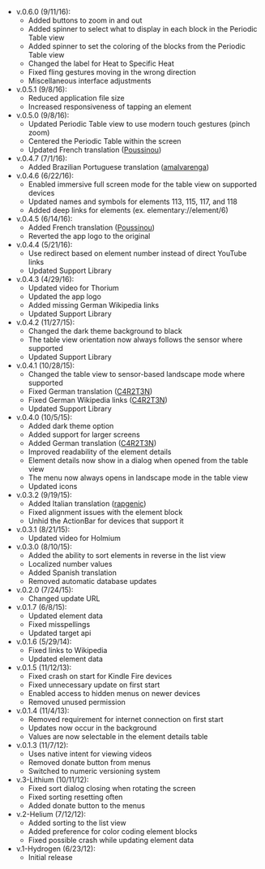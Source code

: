 ﻿- v.0.6.0 (9/11/16):
   * Added buttons to zoom in and out
   * Added spinner to select what to display in each block in the Periodic Table view
   * Added spinner to set the coloring of the blocks from the Periodic Table view
   * Changed the label for Heat to Specific Heat
   * Fixed fling gestures moving in the wrong direction
   * Miscellaneous interface adjustments
- v.0.5.1 (9/8/16):
   * Reduced application file size
   * Increased responsiveness of tapping an element
- v.0.5.0 (9/8/16):
   * Updated Periodic Table view to use modern touch gestures (pinch zoom)
   * Centered the Periodic Table within the screen
   * Updated French translation ([Poussinou](https://github.com/Poussinou))
- v.0.4.7 (7/1/16):
   * Added Brazilian Portuguese translation ([amalvarenga](https://github.com/amalvarenga))
- v.0.4.6 (6/22/16):
   * Enabled immersive full screen mode for the table view on supported devices
   * Updated names and symbols for elements 113, 115, 117, and 118
   * Added deep links for elements (ex. elementary://element/6)
- v.0.4.5 (6/14/16):
   * Added French translation ([Poussinou](https://github.com/Poussinou))
   * Reverted the app logo to the original
- v.0.4.4 (5/21/16):
   * Use redirect based on element number instead of direct YouTube links
   * Updated Support Library
- v.0.4.3 (4/29/16):
   * Updated video for Thorium
   * Updated the app logo
   * Added missing German Wikipedia links
   * Updated Support Library
- v.0.4.2 (11/27/15):
   * Changed the dark theme background to black
   * The table view orientation now always follows the sensor where supported
   * Updated Support Library
- v.0.4.1 (10/28/15):
   * Changed the table view to sensor-based landscape mode where supported
   * Fixed German translation ([C4R2T3N](https://github.com/C4R2T3N))
   * Fixed German Wikipedia links ([C4R2T3N](https://github.com/C4R2T3N))
   * Updated Support Library
- v.0.4.0 (10/5/15):
   * Added dark theme option
   * Added support for larger screens
   * Added German translation ([C4R2T3N](https://github.com/C4R2T3N))
   * Improved readability of the element details
   * Element details now show in a dialog when opened from the table view
   * The menu now always opens in landscape mode in the table view
   * Updated icons
- v.0.3.2 (9/19/15):
   * Added Italian translation ([rapgenic](https://github.com/rapgenic))
   * Fixed alignment issues with the element block
   * Unhid the ActionBar for devices that support it
- v.0.3.1 (8/21/15):
   * Updated video for Holmium
- v.0.3.0 (8/10/15):
   * Added the ability to sort elements in reverse in the list view
   * Localized number values
   * Added Spanish translation
   * Removed automatic database updates
- v.0.2.0 (7/24/15):
   * Changed update URL
- v.0.1.7 (6/8/15):
   * Updated element data
   * Fixed misspellings
   * Updated target api
- v.0.1.6 (5/29/14):
   * Fixed links to Wikipedia
   * Updated element data
- v.0.1.5 (11/12/13):
   * Fixed crash on start for Kindle Fire devices
   * Fixed unnecessary update on first start
   * Enabled access to hidden menus on newer devices
   * Removed unused permission
- v.0.1.4 (11/4/13):
   * Removed requirement for internet connection on first start
   * Updates now occur in the background
   * Values are now selectable in the element details table
- v.0.1.3 (11/7/12):
   * Uses native intent for viewing videos
   * Removed donate button from menus
   * Switched to numeric versioning system
- v.3-Lithium (10/11/12):
   * Fixed sort dialog closing when rotating the screen
   * Fixed sorting resetting often
   * Added donate button to the menus
- v.2-Helium (7/12/12):
   * Added sorting to the list view
   * Added preference for color coding element blocks
   * Fixed possible crash while updating element data
- v.1-Hydrogen (6/23/12):
   * Initial release
